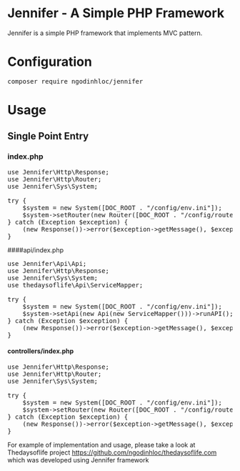 # Jennifer - A Simple PHP Framework

Jennifer is a simple PHP framework that implements MVC pattern.

# Configuration
<pre>
composer require ngodinhloc/jennifer
</pre>
# Usage
## Single Point Entry
### index.php
<pre>
use Jennifer\Http\Response;
use Jennifer\Http\Router;
use Jennifer\Sys\System;

try {
    $system = new System([DOC_ROOT . "/config/env.ini"]);
    $system->setRouter(new Router([DOC_ROOT . "/config/routes.ini"]))->loadView()->renderView();
} catch (Exception $exception) {
    (new Response())->error($exception->getMessage(), $exception->getCode());
}
</pre>

####api/index.php
<pre>
use Jennifer\Api\Api;
use Jennifer\Http\Response;
use Jennifer\Sys\System;
use thedaysoflife\Api\ServiceMapper;

try {
    $system = new System([DOC_ROOT . "/config/env.ini"]);
    $system->setApi(new Api(new ServiceMapper()))->runAPI();
} catch (Exception $exception) {
    (new Response())->error($exception->getMessage(), $exception->getCode());
}
</pre>

#### controllers/index.php
<pre>
use Jennifer\Http\Response;
use Jennifer\Http\Router;
use Jennifer\Sys\System;

try {
    $system = new System([DOC_ROOT . "/config/env.ini"]);
    $system->setRouter(new Router([DOC_ROOT . "/config/routes.ini"]))->loadController()->runController();
} catch (Exception $exception) {
    (new Response())->error($exception->getMessage(), $exception->getCode());
}
</pre>

For example of implementation and usage, please take a look at Thedaysoflife project https://github.com/ngodinhloc/thedaysoflife.com which was developed using Jennifer framework